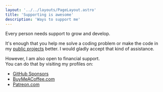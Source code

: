 ```yaml
---
layout: '../../layouts/PageLayout.astro'
title: 'Supporting is awesome'
description: 'Ways to support me'
---
```


Every person needs support to grow and develop.

It's enough that you help me solve a coding problem or make the code in my [public projects](https://github.com/Avaray?tab=repositories) better. I would gladly accept that kind of assistance. 

However, I am also open to financial support.  
You can do that by visiting my profiles on: 

- [GitHub Sponsors](https://github.com/sponsors/Avaray/)
- [BuyMeACoffee.com](https://buymeacoffee.com/avaray)
- [Patreon.com](https://patreon.com/Avaray_)
